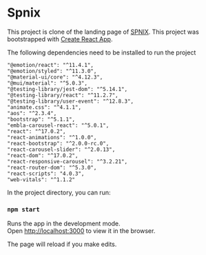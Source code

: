 # Spnix
This project is clone of the landing page of [SPNIX](https://www.spinxdigital.com/).
This project was bootstrapped with [Create React App](https://github.com/facebook/create-react-app).

The following dependencies need to be installed to run the project

    "@emotion/react": "^11.4.1",
    "@emotion/styled": "^11.3.0",
    "@material-ui/core": "^4.12.3",
    "@mui/material": "^5.0.3",
    "@testing-library/jest-dom": "^5.14.1",
    "@testing-library/react": "^11.2.7",
    "@testing-library/user-event": "^12.8.3",
    "animate.css": "^4.1.1",
    "aos": "^2.3.4",
    "bootstrap": "^5.1.1",
    "embla-carousel-react": "^5.0.1",
    "react": "^17.0.2",
    "react-animations": "^1.0.0",
    "react-bootstrap": "^2.0.0-rc.0",
    "react-carousel-slider": "^2.0.13",
    "react-dom": "^17.0.2",
    "react-responsive-carousel": "^3.2.21",
    "react-router-dom": "^5.3.0",
    "react-scripts": "4.0.3",
    "web-vitals": "^1.1.2"

In the project directory, you can run:

### `npm start`

Runs the app in the development mode.\
Open [http://localhost:3000](http://localhost:3000) to view it in the browser.

The page will reload if you make edits.



